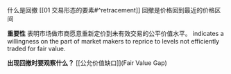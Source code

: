 什么是回撤 [[01 交易形态的要素#^retracement]]
回撤是价格回到最近的价格区间

**重要性**
表明市场做市商愿意重新定价到未有效交易的公平价值水平。
indicates a willingness on the part of market makers to reprice to levels not efficiently traded for fair value.

**出现回撤时要观察什么？**
[[公允价值缺口]](Fair Value Gap)
